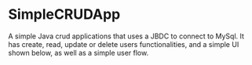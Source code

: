 # SimpleCRUDApp
A simple Java crud applications that uses a JBDC to connect to MySql. It has create, read, update or delete users functionalities, and a simple UI shown below, as well as a simple user flow.
